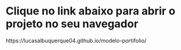 <h1> Clique no link abaixo para abrir o projeto no seu navegador </h1>
https://lucasalbuquerque04.github.io/modelo-portifolio/
